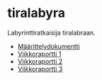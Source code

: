 # tiralabyra

Labyrinttiratkaisija tiralabraan.

* [Määrittelydokumentti](doc/maarittely.md)
* [Viikkoraportti 1](doc/viikkoraportti1.md)
* [Viikkoraportti 2](doc/viikkoraportti2.md)
* [Viikkoraportti 3](doc/viikkoraportti3.md)